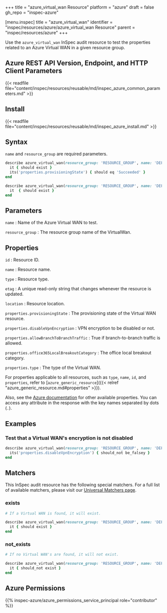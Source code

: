 +++
title = "azure_virtual_wan Resource"
platform = "azure"
draft = false
gh_repo = "inspec-azure"

[menu.inspec]
title = "azure_virtual_wan"
identifier = "inspec/resources/azure/azure_virtual_wan Resource"
parent = "inspec/resources/azure"
+++

Use the `azure_virtual_wan` InSpec audit resource to test the properties related to an Azure Virtual WAN in a given resource group.

## Azure REST API Version, Endpoint, and HTTP Client Parameters

{{< readfile file="content/inspec/resources/reusable/md/inspec_azure_common_parameters.md" >}}

## Install

{{< readfile file="content/inspec/resources/reusable/md/inspec_azure_install.md" >}}

## Syntax

`name` and `resource_group` are required parameters.

```ruby
describe azure_virtual_wan(resource_group: 'RESOURCE_GROUP', name: 'DEFAULT_WAN') do
  it { should exist }
  its('properties.provisioningState') { should eq 'Succeeded' }
end
```

```ruby
describe azure_virtual_wan(resource_group: 'RESOURCE_GROUP', name: 'DEFAULT_WAN') do
  it  { should exist }
end
```

## Parameters

`name`
: Name of the Azure Virtual WAN to test.

`resource_group`
: The resource group name of the VirtualWan.

## Properties

`id`
: Resource ID.

`name`
: Resource name.

`type`
: Resource type.

`etag`
: A unique read-only string that changes whenever the resource is updated.

`location`
: Resource location.

`properties.provisioningState`
: The provisioning state of the Virtual WAN resource.

`properties.disableVpnEncryption`
: VPN encryption to be disabled or not.

`properties.allowBranchToBranchTraffic`
: True if branch-to-branch traffic is allowed.

`properties.office365LocalBreakoutCategory`
: The office local breakout category.

`properties.type`
: The type of the Virtual WAN.

For properties applicable to all resources, such as `type`, `name`, `id`, and `properties`, refer to [`azure_generic_resource`]({{< relref "azure_generic_resource.md#properties" >}}).

Also, see the [Azure documentation](https://docs.microsoft.com/en-us/rest/api/virtualwan/virtual-wans/get) for other available properties. You can access any attribute in the response with the key names separated by dots (`.`).

## Examples

### Test that a Virtual WAN's encryption is not disabled

```ruby
describe azure_virtual_wan(resource_group: 'RESOURCE_GROUP', name: 'DEFAULT_WAN') do
  its('properties.disableVpnEncryption') { should_not be_falsey }
end
```

## Matchers

This InSpec audit resource has the following special matchers. For a full list of available matchers, please visit our [Universal Matchers page](/inspec/matchers/).

### exists

```ruby
# If a Virtual WAN is found, it will exist.

describe azure_virtual_wan(resource_group: 'RESOURCE_GROUP', name: 'DEFAULT_WAN') do
  it { should exist }
end
```

### not_exists

```ruby
# If no Virtual WAN's are found, it will not exist.

describe azure_virtual_wan(resource_group: 'RESOURCE_GROUP', name: 'DEFAULT_WAN') do
  it { should_not exist }
end
```

## Azure Permissions

{{% inspec-azure/azure_permissions_service_principal role="contributor" %}}

